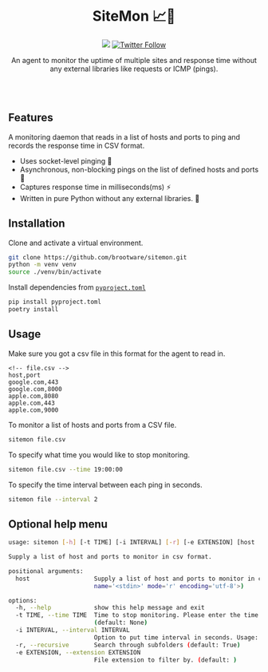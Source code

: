 <br><br>

<h1 align="center">SiteMon 📈📝</h1>

<p align="center">
  <a href="/LICENSE"><img src="https://img.shields.io/badge/license-MIT-blue.svg"/></a>
  <!-- <img alt="PyPI - Downloads" src="https://pepy.tech/badge/commonregex-improved/month"> -->
   <!-- <img alt="PyPI - Downloads" src="https://pepy.tech/badge/commonregex-improved"> -->
   <a href="https://twitter.com/brootware"><img src="https://img.shields.io/twitter/follow/brootware?style=social" alt="Twitter Follow"></a>
   <!-- <img alt="PyPI - Python Version" src="https://img.shields.io/pypi/pyversions/commonregex-improved"> <img alt="PyPI" src="https://img.shields.io/pypi/v/commonregex-improved">
   <a href="https://sonarcloud.io/summary/new_code?id=brootware_commonregex-improved"><img src="https://sonarcloud.io/api/project_badges/measure?project=brootware_commonregex-improved&metric=alert_status" alt="reliability rating"></a>
   <img alt="GitHub Workflow Status" src="https://img.shields.io/github/workflow/status/brootware/commonregex-improved/CI?label=CI&branch=main"> -->
</p>

<p align="center">
  An agent to monitor the uptime of multiple sites and response time without any external libraries like requests or ICMP (pings).
</p>

<br><br>

## Features

A monitoring daemon that reads in a list of hosts and ports to ping and records the response time in CSV format.

- Uses socket-level pinging 🔌
- Asynchronous, non-blocking pings on the list of defined hosts and ports 🚀
- Captures response time in milliseconds(ms) ⚡
- Written in pure Python without any external libraries. 🐍

## Installation

Clone and activate a virtual environment.

```bash
git clone https://github.com/brootware/sitemon.git
python -m venv venv
source ./venv/bin/activate
```

Install dependencies from [`pyproject.toml`](./pyproject.toml)

```bash
pip install pyproject.toml
poetry install
```

## Usage

Make sure you got a csv file in this format for the agent to read in.

```csv
<!-- file.csv -->
host,port
google.com,443
google.com,8000
apple.com,8080
apple.com,443
apple.com,9000
```

To monitor a list of hosts and ports from a CSV file.

```bash
sitemon file.csv
```

To specify what time you would like to stop monitoring.

```bash
sitemon file.csv --time 19:00:00
```

To specify the time interval between each ping in seconds.

```bash
sitemon file --interval 2
```

## Optional help menu

```bash
usage: sitemon [-h] [-t TIME] [-i INTERVAL] [-r] [-e EXTENSION] [host ...]

Supply a list of host and ports to monitor in csv format.

positional arguments:
  host                  Supply a list of host and ports to monitor in csv format. (default: <_io.TextIOWrapper
                        name='<stdin>' mode='r' encoding='utf-8'>)

options:
  -h, --help            show this help message and exit
  -t TIME, --time TIME  Time to stop monitoring. Please enter the time in HH:MM:SS format. Default="19:00:00"
                        (default: None)
  -i INTERVAL, --interval INTERVAL
                        Option to put time interval in seconds. Usage: sitemon google.com:443 -i 1 (default: 1.5)
  -r, --recursive       Search through subfolders (default: True)
  -e EXTENSION, --extension EXTENSION
                        File extension to filter by. (default: )
```
